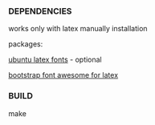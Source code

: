 ### DEPENDENCIES

works only with latex manually installation

packages:

[ubuntu latex fonts](https://github.com/tzwenn/ubuntu-latex-fonts) - optional

[bootstrap font awesome for latex](http://www.ctan.org/tex-archive/fonts/fontawesome)

### BUILD

make
